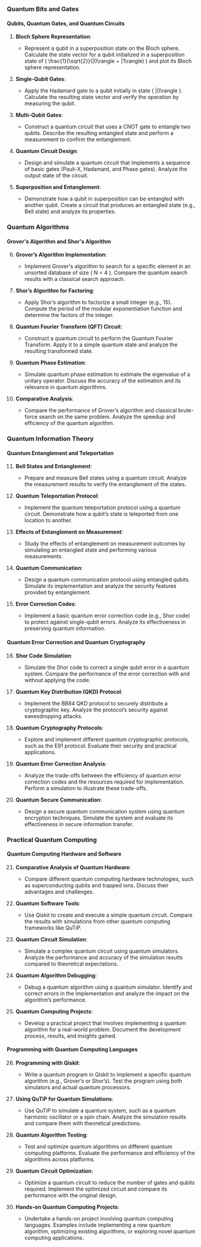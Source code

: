 ### Quantum Bits and Gates

#### **Qubits, Quantum Gates, and Quantum Circuits**

1. **Bloch Sphere Representation**:
   - Represent a qubit in a superposition state on the Bloch sphere. Calculate the state vector for a qubit initialized in a superposition state of \( \frac{1}{\sqrt{2}}(|0\rangle + |1\rangle) \) and plot its Bloch sphere representation.

2. **Single-Qubit Gates**:
   - Apply the Hadamard gate to a qubit initially in state \( |0\rangle \). Calculate the resulting state vector and verify the operation by measuring the qubit.

3. **Multi-Qubit Gates**:
   - Construct a quantum circuit that uses a CNOT gate to entangle two qubits. Describe the resulting entangled state and perform a measurement to confirm the entanglement.

4. **Quantum Circuit Design**:
   - Design and simulate a quantum circuit that implements a sequence of basic gates (Pauli-X, Hadamard, and Phase gates). Analyze the output state of the circuit.

5. **Superposition and Entanglement**:
   - Demonstrate how a qubit in superposition can be entangled with another qubit. Create a circuit that produces an entangled state (e.g., Bell state) and analyze its properties.

### Quantum Algorithms

#### **Grover's Algorithm and Shor's Algorithm**

6. **Grover’s Algorithm Implementation**:
   - Implement Grover's algorithm to search for a specific element in an unsorted database of size \( N = 4 \). Compare the quantum search results with a classical search approach.

7. **Shor’s Algorithm for Factoring**:
   - Apply Shor’s algorithm to factorize a small integer (e.g., 15). Compute the period of the modular exponentiation function and determine the factors of the integer.

8. **Quantum Fourier Transform (QFT) Circuit**:
   - Construct a quantum circuit to perform the Quantum Fourier Transform. Apply it to a simple quantum state and analyze the resulting transformed state.

9. **Quantum Phase Estimation**:
   - Simulate quantum phase estimation to estimate the eigenvalue of a unitary operator. Discuss the accuracy of the estimation and its relevance in quantum algorithms.

10. **Comparative Analysis**:
    - Compare the performance of Grover’s algorithm and classical brute-force search on the same problem. Analyze the speedup and efficiency of the quantum algorithm.

### Quantum Information Theory

#### **Quantum Entanglement and Teleportation**

11. **Bell States and Entanglement**:
    - Prepare and measure Bell states using a quantum circuit. Analyze the measurement results to verify the entanglement of the states.

12. **Quantum Teleportation Protocol**:
    - Implement the quantum teleportation protocol using a quantum circuit. Demonstrate how a qubit’s state is teleported from one location to another.

13. **Effects of Entanglement on Measurement**:
    - Study the effects of entanglement on measurement outcomes by simulating an entangled state and performing various measurements.

14. **Quantum Communication**:
    - Design a quantum communication protocol using entangled qubits. Simulate its implementation and analyze the security features provided by entanglement.

15. **Error Correction Codes**:
    - Implement a basic quantum error correction code (e.g., Shor code) to protect against single-qubit errors. Analyze its effectiveness in preserving quantum information.

#### **Quantum Error Correction and Quantum Cryptography**

16. **Shor Code Simulation**:
    - Simulate the Shor code to correct a single qubit error in a quantum system. Compare the performance of the error correction with and without applying the code.

17. **Quantum Key Distribution (QKD) Protocol**:
    - Implement the BB84 QKD protocol to securely distribute a cryptographic key. Analyze the protocol’s security against eavesdropping attacks.

18. **Quantum Cryptography Protocols**:
    - Explore and implement different quantum cryptographic protocols, such as the E91 protocol. Evaluate their security and practical applications.

19. **Quantum Error Correction Analysis**:
    - Analyze the trade-offs between the efficiency of quantum error correction codes and the resources required for implementation. Perform a simulation to illustrate these trade-offs.

20. **Quantum Secure Communication**:
    - Design a secure quantum communication system using quantum encryption techniques. Simulate the system and evaluate its effectiveness in secure information transfer.

### Practical Quantum Computing

#### **Quantum Computing Hardware and Software**

21. **Comparative Analysis of Quantum Hardware**:
    - Compare different quantum computing hardware technologies, such as superconducting qubits and trapped ions. Discuss their advantages and challenges.

22. **Quantum Software Tools**:
    - Use Qiskit to create and execute a simple quantum circuit. Compare the results with simulations from other quantum computing frameworks like QuTiP.

23. **Quantum Circuit Simulation**:
    - Simulate a complex quantum circuit using quantum simulators. Analyze the performance and accuracy of the simulation results compared to theoretical expectations.

24. **Quantum Algorithm Debugging**:
    - Debug a quantum algorithm using a quantum simulator. Identify and correct errors in the implementation and analyze the impact on the algorithm’s performance.

25. **Quantum Computing Projects**:
    - Develop a practical project that involves implementing a quantum algorithm for a real-world problem. Document the development process, results, and insights gained.

#### **Programming with Quantum Computing Languages**

26. **Programming with Qiskit**:
    - Write a quantum program in Qiskit to implement a specific quantum algorithm (e.g., Grover’s or Shor’s). Test the program using both simulators and actual quantum processors.

27. **Using QuTiP for Quantum Simulations**:
    - Use QuTiP to simulate a quantum system, such as a quantum harmonic oscillator or a spin chain. Analyze the simulation results and compare them with theoretical predictions.

28. **Quantum Algorithm Testing**:
    - Test and optimize quantum algorithms on different quantum computing platforms. Evaluate the performance and efficiency of the algorithms across platforms.

29. **Quantum Circuit Optimization**:
    - Optimize a quantum circuit to reduce the number of gates and qubits required. Implement the optimized circuit and compare its performance with the original design.

30. **Hands-on Quantum Computing Projects**:
    - Undertake a hands-on project involving quantum computing languages. Examples include implementing a new quantum algorithm, optimizing existing algorithms, or exploring novel quantum computing applications.
